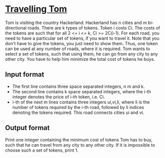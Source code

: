 # [Travelling Tom][link]

Tom is visiting the country Hackerland. Hackerland has n cities and m bi-directional roads. There are k types of tokens. Token i costs Ci. The costs of the tokens are such that for all 2 <= i <= k, Ci >= 2C(i-1). For each road, you need to have a particular set of tokens, if you want to travel it. Note that you don't have to give the tokens, you just need to show them. Thus, one token can be used at any number of roads, where it is required. Tom wants to select a set of tokens, such that using them, he can go from any city to any other city. You have to help him minimize the total cost of tokens he buys.

## Input format

- The first line contains three space separated integers, n m and k.
- The second line contains k space separated integers, where the i-th integer denotes the price of i-th token, i.e. Ci.
- i-th of the next m lines contains three integers ui,vi,li, where li is the number of tokens required by the i-th road, followed by li indices denoting the tokens required. This road connects cities ui and vi.

## Output format

Print one integer containing the minimum cost of tokens Tom has to buy, such that he can travel from any city to any other city. If it is impossible to choose such a set of tokens, print 1.

[link]: https://www.hackerearth.com/practice/algorithms/graphs/minimum-spanning-tree/practice-problems/algorithm/travelling-tom-7eadedb7/
